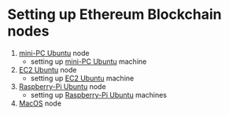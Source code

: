 # Setting up Ethereum Blockchain nodes

1. [mini-PC Ubuntu](https://github.com/Ramzgate/node_setup/blob/main/miniPC_node.md) node
    - setting up [mini-PC Ubuntu](https://github.com/Ramzgate/node_setup/blob/main/miniPC_machine.md) machine
2. [EC2 Ubuntu](https://github.com/Ramzgate/node_setup/blob/main/ec2_node.md) node
    - setting up [EC2 Ubuntu](https://github.com/Ramzgate/node_setup/blob/main/ec2_machine.md) machine
3. [Raspberry-Pi Ubuntu](https://github.com/Ramzgate/node_setup/blob/main/raspberry_pi_node.md) node
    - setting up [Raspberry-Pi Ubuntu](https://github.com/Ramzgate/node_setup/blob/main/raspberry_pi_machine.md) machines
4. [MacOS](https://github.com/Ramzgate/node_setup/blob/main/MacOS_node) node

